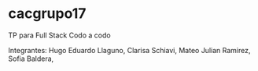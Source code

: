 # cacgrupo17
TP para Full Stack Codo a codo

Integrantes:
Hugo Eduardo Llaguno,
Clarisa Schiavi,
Mateo Julian Ramirez,
Sofia Baldera,
